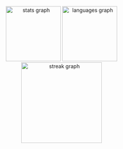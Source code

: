 

###

<div align="center">
  <img src="https://github-readme-stats.vercel.app/api?username=XIFIYT&hide_title=false&hide_rank=false&show_icons=true&include_all_commits=true&count_private=true&disable_animations=false&theme=dracula&locale=en&hide_border=false" height="150" alt="stats graph"  />
  <img src="https://github-readme-stats.vercel.app/api/top-langs?username=XIFIYT&locale=en&hide_title=false&layout=compact&card_width=320&langs_count=5&theme=dracula&hide_border=false" height="150" alt="languages graph"  />
</div>

<div align="center">
  <img src="https://streak-stats.demolab.com?user=XIFIYT&locale=en&mode=daily&theme=dark&hide_border=false&border_radius=5&order=3" height="220" alt="streak graph"  />
</div>

###
